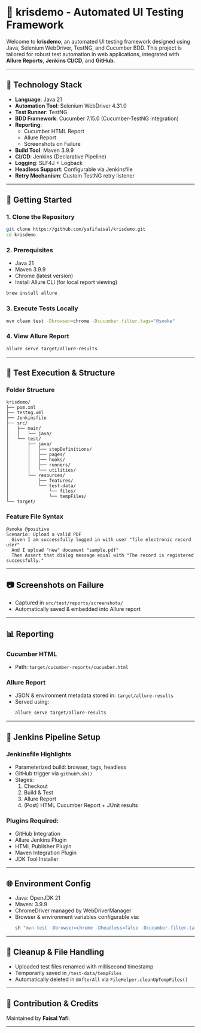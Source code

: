 # 🌲 krisdemo - Automated UI Testing Framework

Welcome to **krisdemo**, an automated UI testing framework designed using Java, Selenium WebDriver, TestNG, and Cucumber BDD. This project is tailored for robust test automation in web applications, integrated with **Allure Reports**, **Jenkins CI/CD**, and **GitHub**.

---

## 🧰 Technology Stack

- **Language**: Java 21
- **Automation Tool**: Selenium WebDriver 4.31.0
- **Test Runner**: TestNG
- **BDD Framework**: Cucumber 7.15.0 (Cucumber-TestNG integration)
- **Reporting**:
  - Cucumber HTML Report
  - Allure Report
  - Screenshots on Failure
- **Build Tool**: Maven 3.9.9
- **CI/CD**: Jenkins (Declarative Pipeline)
- **Logging**: SLF4J + Logback
- **Headless Support**: Configurable via Jenkinsfile
- **Retry Mechanism**: Custom TestNG retry listener

---

## 🏁 Getting Started

### 1. Clone the Repository

```bash
git clone https://github.com/yafifaisal/krisdemo.git
cd krisdemo
```

### 2. Prerequisites

- Java 21
- Maven 3.9.9
- Chrome (latest version)
- Install Allure CLI (for local report viewing)

```bash
brew install allure
```

### 3. Execute Tests Locally

```bash
mvn clean test -Dbrowser=chrome -Dcucumber.filter.tags="@smoke"
```

### 4. View Allure Report

```bash
allure serve target/allure-results
```

---

## 🧪 Test Execution & Structure

### Folder Structure

```
krisdemo/
├── pom.xml
├── testng.xml
├── Jenkinsfile
├── src/
│   ├── main/
│   │   └── java/
│   └── test/
│       ├── java/
│       │   ├── stepDefinitions/
│       │   ├── pages/
│       │   ├── hooks/
│       │   ├── runners/
│       │   └── utilities/
│       └── resources/
│           ├── features/
│           └── test-data/
│               └── files/
│               └── tempFiles/
└── target/
```

### Feature File Syntax

```gherkin
@smoke @positive
Scenario: Upload a valid PDF
  Given I am successfully logged in with user "file electronic record user"
  And I upload "new" document "sample.pdf"
  Then Assert that dialog message equal with "The record is registered successfully."
```

---

## 📷 Screenshots on Failure

- Captured in `src/test/reports/screenshots/`
- Automatically saved & embedded into Allure report

---

## 📊 Reporting

### Cucumber HTML

- Path: `target/cucumber-reports/cucumber.html`

### Allure Report

- JSON & environment metadata stored in: `target/allure-results`
- Served using:
  ```bash
  allure serve target/allure-results
  ```

---

## 🤖 Jenkins Pipeline Setup

### Jenkinsfile Highlights

- Parameterized build: browser, tags, headless
- GitHub trigger via `githubPush()`
- Stages:
  1. Checkout
  2. Build & Test
  3. Allure Report
  4. (Post) HTML Cucumber Report + JUnit results

### Plugins Required:

- GitHub Integration
- Allure Jenkins Plugin
- HTML Publisher Plugin
- Maven Integration Plugin
- JDK Tool Installer

---

## 🌐 Environment Config

- Java: OpenJDK 21
- Maven: 3.9.9
- ChromeDriver managed by WebDriverManager
- Browser & environment variables configurable via:
  ```groovy
  sh "mvn test -Dbrowser=chrome -Dheadless=false -Dcucumber.filter.tags='@smoke'"
  ```

---

## 🧼 Cleanup & File Handling

- Uploaded test files renamed with millisecond timestamp
- Temporarily saved in `/test-data/tempFiles`
- Automatically deleted in `@AfterAll` via `FileHelper.cleanUpTempFiles()`

---

## 🤝 Contribution & Credits

Maintained by **Faisal Yafi**.

---
